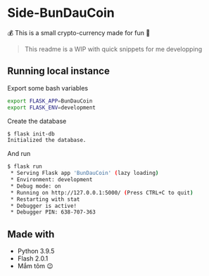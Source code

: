 # Side-BunDauCoin
💰 This is a small crypto-currency made for fun 💸

> This readme is a WIP with quick snippets for me developping

## Running local instance

Export some bash variables
```bash
export FLASK_APP=BunDauCoin
export FLASK_ENV=development
```

Create the database
```bash
$ flask init-db
Initialized the database.
```

And run
```bash
$ flask run
 * Serving Flask app 'BunDauCoin' (lazy loading)
 * Environment: development
 * Debug mode: on
 * Running on http://127.0.0.1:5000/ (Press CTRL+C to quit)
 * Restarting with stat
 * Debugger is active!
 * Debugger PIN: 638-707-363

```

## Made with

- Python 3.9.5
- Flash 2.0.1
- Mắm tôm 😉